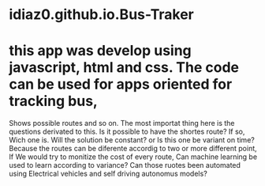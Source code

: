 # idiaz0.github.io.Bus-Traker
# this app was develop using javascript, html and css. The code can be used for apps oriented for tracking bus,
<p>Shows possible routes and so on. The most importat thing here is the questions derivated to this. 
Is it possible to have the shortes route? If so, Wich one is.
Will the solution be constant? or Is this one be variant on time?
Because the routes can be diferente accordig to two or more different point, If We would try to monitize
the cost of every route, Can machine learning be used to learn according to variance?
Can those ruotes been automated using Electrical vehicles and self driving autonomus models?</p>
